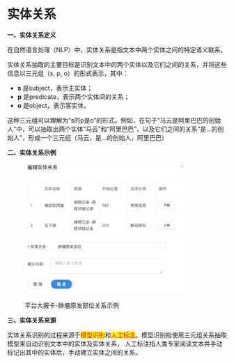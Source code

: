 # 实体关系

**一、实体关系定义**

&#x20;   在自然语言处理（NLP）中，实体关系是指文本中两个实体之间的特定语义联系。

&#x20;   实体关系抽取的主要目标是识别文本中的两个实体以及它们之间的关系，并将这些信息以三元组（s, p, o）的形式表示，其中：

* **s** 是subject，表示主实体；
* **p** 是predicate，表示两个实体间的关系；
* **o** 是object，表示客实体。

&#x20;   这种三元组可以理解为“s的p是o”的形式。例如，在句子“马云是阿里巴巴的创始人”中，可以抽取出两个实体“马云”和“阿里巴巴”，以及它们之间的关系“是...的创始人”，形成一个三元组（马云，是...的创始人，阿里巴巴）

**二、实体关系示例**

<figure><img src="../../.gitbook/assets/image (22).png" alt="" width="375"><figcaption><p>平台大报卡-肿瘤原发部位关系示例</p></figcaption></figure>

**三、实体关系来源**

&#x20;   实体关系识别的过程来源于<mark style="color:red;">模型识别</mark>和<mark style="color:red;">人工标注</mark>。模型识别指使用三元组关系抽取模型来自动识别文本中的实体及实体关系， 人工标注指人类专家阅读文本并手动标记出其中的实体后，手动建立实体之间的关系。
